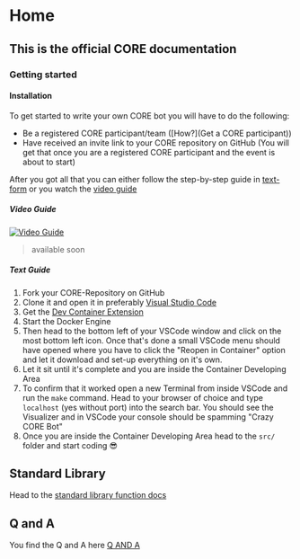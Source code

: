 # Home
## This is the official CORE documentation

### Getting started
#### Installation
To get started to write your own CORE bot you will have to do the following:
- Be a registered CORE participant/team ([How?](Get a CORE participant))
- Have received an invite link to your CORE repository on GitHub (You will get that once you are a registered CORE participant and the event is about to start)

After you got all that you can either follow the step-by-step guide in [text-form](#text-guide) or you watch the [video guide](#video-guide)

##### Video Guide
[![Video Guide](./docs/favicon.ico)](assets/videos/quickstart-uncut.mp4 "Click to Watch the Video")
> available soon
##### Text Guide
1. Fork your CORE-Repository on GitHub
2. Clone it and open it in preferably [Visual Studio Code](https://code.visualstudio.com/)
3. Get the [Dev Container Extension](https://marketplace.visualstudio.com/items?itemName=ms-vscode-remote.remote-containers) 
4. Start the Docker Engine
5. Then head to the bottom left of your VSCode window and click on the most bottom left icon. Once that's done a small VSCode menu should have opened where you have to click the "Reopen in Container" option and let it download and set-up everything on it's own.
6. Let it sit until it's complete and you are inside the Container Developing Area
7. To confirm that it worked open a new Terminal from inside VSCode and run the `make` command. Head to your browser of choice and type `localhost` (yes without port) into the search bar. You should see the Visualizer and in VSCode your console should be spamming "Crazy CORE Bot"
8. Once you are inside the Container Developing Area head to the `src/` folder and start coding 😎

## Standard Library
Head to the [standard library function docs](./standard-library/README.md)

## Q and A
You find the Q and A here [Q AND A](./qanda.md)

